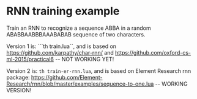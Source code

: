 # RNN training example

Train an RNN to recognize a sequence ABBA in a random ABABBAABBBAAABABAB sequence of two characters.

Version 1 is: ```th train.lua``, and is based on https://github.com/karpathy/char-rnn/ and https://github.com/oxford-cs-ml-2015/practical6 -- NOT WORKING YET!

Version 2 is: ```th train-er-rnn.lua```, and is based on Element Research rnn package: https://github.com/Element-Research/rnn/blob/master/examples/sequence-to-one.lua -- WORKING VERSION!
